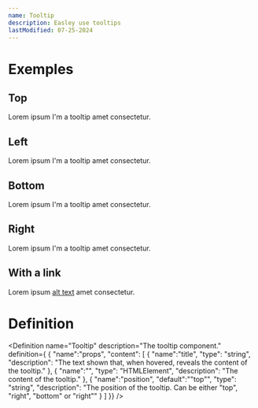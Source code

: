 ```yaml
---
name: Tooltip
description: Easley use tooltips
lastModified: 07-25-2024
---
```

<script>
  import { Tooltip, Definition } from "$lib/components";
</script>

# Exemples

## Top

Lorem ipsum <Tooltip title="dolor sit" position="top">I'm a tooltip</Tooltip> amet consectetur.


## Left

Lorem ipsum <Tooltip title="dolor sit" position="left">I'm a tooltip</Tooltip> amet consectetur.


## Bottom

Lorem ipsum <Tooltip title="dolor sit" position="bottom">I'm a tooltip</Tooltip> amet consectetur.


## Right

Lorem ipsum <Tooltip title="dolor sit" position="right">I'm a tooltip</Tooltip> amet consectetur.

## With a link
Lorem ipsum <Tooltip title="dolor sit">[alt text](../../static/favicon.png)</Tooltip> amet consectetur.


# Definition

<Definition
name="Tooltip"
description="The tooltip component."
definition={
{
"name":"props",
"content": [
{
"name":"title",
"type": "string",
"description": "The text shown that, when hovered, reveals the content of the tooltip."
},
{
"name":"<slot>",
"type": "HTMLElement",
"description": "The content of the tooltip."
},
{
"name":"position",
"default":"\"top\"",
"type": "string",
"description": "The position of the tooltip. Can be either \"top\", \"right\", \"bottom\" or \"right\""
}
]
}}
/>
